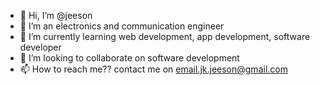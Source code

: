 - 👋 Hi, I’m @jeeson
- 👀 I’m an electronics and communication engineer 
- 🌱 I’m currently learning web development, app development, software developer 
- 💞️ I’m looking to collaborate on software development 
- 📫 How to reach me?? contact me on email.jk.jeeson@gmail.com

<!---
jeeson-k/jeeson-k is a ✨ special ✨ repository because its `README.md` (this file) appears on your GitHub profile.
You can click the Preview link to take a look at your changes.
--->
